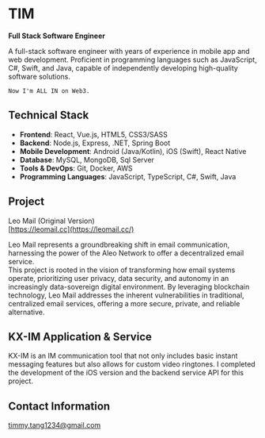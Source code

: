# TIM

**Full Stack Software Engineer**

A full-stack software engineer with years of experience in mobile app and web development. Proficient in programming languages such as JavaScript, C#, Swift, and Java, capable of independently developing high-quality software solutions.

    Now I'm ALL IN on Web3.

## Technical Stack    

-   **Frontend**: React, Vue.js, HTML5, CSS3/SASS
-   **Backend**: Node.js, Express, .NET, Spring Boot
-   **Mobile Development**: Android (Java/Kotlin), iOS (Swift), React Native
-   **Database**: MySQL, MongoDB, Sql Server
-   **Tools & DevOps**: Git, Docker, AWS
-   **Programming Languages**: JavaScript, TypeScript, C#, Swift, Java         

          
              

## Project

Leo Mail (Original Version)     
[https://leomail.cc](https://leomail.cc/)

Leo Mail represents a groundbreaking shift in email communication, harnessing the power of the Aleo Network to offer a decentralized email service.    
This project is rooted in the vision of transforming how email systems operate, prioritizing user privacy, data security, and autonomy in an increasingly data-sovereign digital environment. By leveraging blockchain technology, Leo Mail addresses the inherent vulnerabilities in traditional, centralized email services, offering a more secure, private, and reliable alternative.

## KX-IM Application & Service    

KX-IM is an IM communication tool that not only includes basic instant messaging features but also allows for custom video ringtones. I completed the development of the iOS version and the backend service API for this project.

## Contact Information    
[timmy.tang1234@gmail.com](mailto:timmy.tang1234@gmail.com)
